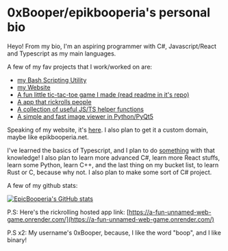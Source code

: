 # 0xBooper/epikbooperia's personal bio
Heyo! From my bio, I'm an aspiring programmer with C#, Javascript/React and Typescript as my main languages.

A few of my fav projects that I work/worked on are:
- [my Bash Scripting Utility](https://github.com/0xBooper/BashScriptingUtility)
- [my Website](https://github.com/0xBooper/0xBooper.github.io)
- [A fun little tic-tac-toe game I made (read readme in it's repo)](https://github.com/0xBooper/tic-tac-yay)
- [A app that rickrolls people](https://github.com/0xBooper/rickrolled)
- [A collection of useful JS/TS helper functions](https://github.com/0xBooper/helperfunc)
- [A simple and fast image viewer in Python/PyQt5](https://github.com/0xBooper/ImageSee)

Speaking of my website, it's [here](https://0xBooper.github.io/index.html). I also plan to get it a custom domain, maybe like epikbooperia.net.

I've learned the basics of Typescript, and I plan to do [something](https://github.com/0xBooper/helperfunc)  with that knowledge! I also plan to learn more advanced C#, learn more React stuffs, learn some Python, learn C++, and the last thing on my bucket list, to learn Rust or C, because why not. I also plan to make some sort of C# project.

A few of my github stats:

[![EpicBooperia's GitHub stats](https://github-readme-stats.vercel.app/api?username=0xBooper&show_icons=true)](https://github.com/anuraghazra/github-readme-stats)

P.S: Here's the rickrolling hosted app link: [https://a-fun-unnamed-web-game.onrender.com/](https://a-fun-unnamed-web-game.onrender.com/)

P.S x2: My username's 0xBooper, because, I like the word "boop", and I like binary!
